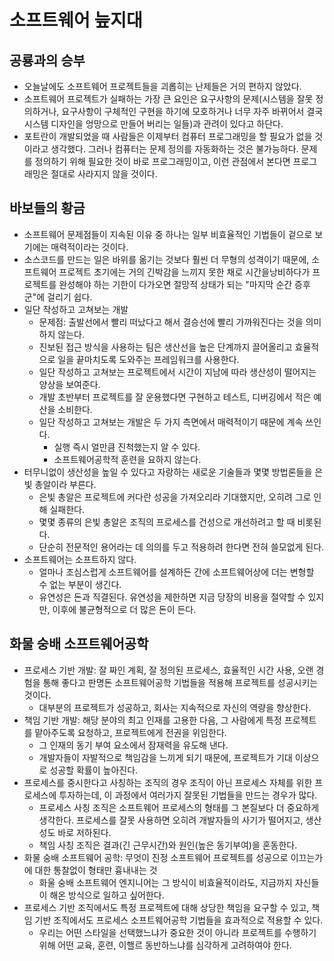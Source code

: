 # 소프트웨어 늪지대

## 공룡과의 승부

- 오늘날에도 소프트웨어 프로젝트들을 괴롭히는 난제들은 거의 편하지 않았다.
- 소프트웨어 프로젝트가 실패하는 가장 큰 요인은 요구사항의 문제(시스템을 잘못 정의하거나, 요구사항이 구체적인 구현을 하기에 모호하거나 너무 자주 바뀌어서 결국 시스템 디자인을 엉망으로 만들어 버리는 일들)과 관려이 있다고 하단다.
- 포트란이 개발되었을 때 사람들은 이제부터 컴퓨터 프로그래밍을 할 필요가 없을 것이라고 생각했다. 그러나 컴퓨터는 문제 정의를 자동화하는 것은 불가능하다. 문제를 정의하기 위해 필요한 것이 바로 프로그래밍이고, 이런 관점에서 본다면 프로그래밍은 절대로 사라지지 않을 것이다.

## 바보들의 황금

- 소프트웨어 문제점들이 지속된 이유 중 하나는 일부 비효율적인 기법들이 겉으로 보기에는 매력적이라는 것이다.
- 소스코드를 만드는 일은 바위를 옮기는 것보다 훨씬 더 무형의 성격이기 때문에, 소프트웨어 프로젝트 초기에는 거의 긴박감을 느끼지 못한 채로 시간을낭비하다가 프로젝트를 완성해야 하는 기한이 다가오면 절망적 상태가 되는 "마지막 순간 증후군"에 걸리기 쉽다.
- 일단 작성하고 고쳐보는 개발
	- 문제점: 출발선에서 빨리 떠났다고 해서 결승선에 빨리 가까워진다는 것을 의미하지 않는다.
	- 진보된 접근 방식을 사용하는 팀은 생산선을 높은 단계까지 끌어올리고 효율적으로 일을 끝마치도록 도와주는 프레임워크를 사용한다.
	- 일단 작성하고 고쳐보는 프로젝트에서 시간이 지남에 따라 생산성이 떨어지는 양상을 보여준다.
	- 개발 초반부터  프로젝트를 잘 운용했다면 구현하고 테스트, 디버깅에서 적은 예산을 소비한다.
	- 일단 작성하고 고쳐보는 개발은 두 가지 측면에서 매력적이기 때문에 계속 쓰인다.
		- 실행 즉시 얼만큼 진척했는지 알 수 있다.
		- 소프트웨어공학적 훈련을 요하지 않는다.
- 터무니없이 생산성을 높일 수 있다고 자랑하는 새로운 기술들과 몇몇 방법론들을 은빛 총알이라 부른다.
	- 은빛 총알은 프로젝트에 커다란 성공을 가져오리라 기대했지만, 오히려 그로 인해 실패한다.
	- 몇몇 종류의 은빛 총알은 조직의 프로세스를 건성으로 개선하려고 할 때 비롯된다.
	- 단순히 전문적인 용어라는 데 의의를 두고 적용하려 한다면 전혀 쓸모없게 된다.
- 소프트웨어는 소프트하지 않다.
	- 얼마나 조심스럽게 소프트웨어를 설계하든 간에 소프트웨어상에 더는 변형할 수 없는 부분이 생긴다.
	- 유연성은 돈과 직결된다. 유연성을 제한하면 지금 당장의 비용을 절약할 수 있지만, 이후에 불균형적으로 더 많은 돈이 든다.

## 화물 숭배 소프트웨어공학

- 프로세스 기반 개발: 잘 짜인 계획, 잘 정의된 프로세스, 효율적인 시간 사용, 오랜 경험을 통해 좋다고 판명돈 소프트웨어공학 기법들을 적용해 프로젝트를 성공시키는 것이다.
	- 대부분의 프로젝트가 성공하고, 회사는 지속적으로 자신의 역량을 향상한다.
- 책임 기반 개발: 해당 분야의 최고 인재를 고용한 다음, 그 사람에게 특정 프로젝트를 맡아주도록 요청하고, 프로젝트에게 전권을 위임한다.
	- 그 인재의 동기 부여 요소에서 잠재력을 유도해 낸다.
	- 개발자들이 자발적으로 책임감을 느끼게 되기 때문에, 프로젝트가 기대 이상으로 성공할 확률이 높아진다.
- 프로세스를 중시한다고 사칭하는 조직의 경우 조직이 아닌 프로세스 자체를 위한 프로세스에 투자하는데, 이 과정에서 여러가지 잘못된 기법들을 만드는 경우가 많다.
	- 프로세스 사칭 조직은 소프트웨어 프로세스의 형태를 그 본질보다 더 중요하게 생각한다. 프로세스를 잘못 사용하면 오히려 개발자들의 사기가 떨어지고, 생산성도 바로 저하된다.
	- 책임 사칭 조직은 결과(긴 근무시간)와 원인(높은 동기부여)을 혼동한다.
- 화물 숭배 소프트웨어 공학: 무엇이 진정 소프트웨어 프로젝트를 성공으로 이끄는가에 대한 통찰없이 형태만 흉내내는 것
	- 화울 숭배 소프트웨어 엔지니어는 그 방식이 비효율적이라도, 지금까지 자신들이 해온 방식으로 일하고 싶어한다.
- 프로세스 기반 조직에서도 특정 프로젝트에 대해 상당한 책임을 요구할 수 있고, 책임 기반 조직에서도 프로세스 소프트웨어공학 기법들을 효과적으로 적용할 수 있다.
	- 우리는 어떤 스타일을 선택했느냐가 중요한 것이 아니라 프로젝트를 수행하기 위해 어떤 교육, 훈련, 이핼르 동반하느냐를 심각하게 고려하여야 한다.